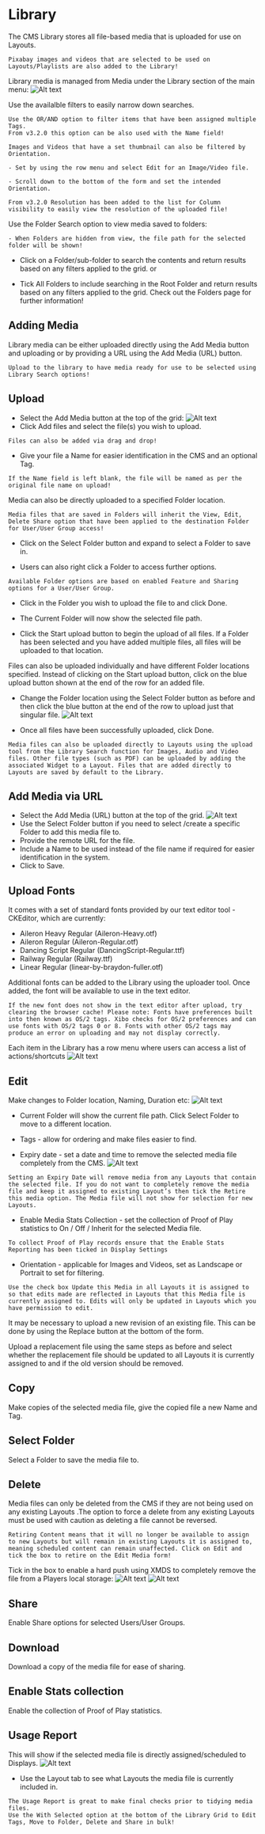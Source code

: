 # Library

The CMS Library stores all file-based media that is uploaded for use on Layouts.

```
Pixabay images and videos that are selected to be used on Layouts/Playlists are also added to the Library!
```

Library media is managed from Media under the Library section of the main menu:
![Alt text](library1.png)

Use the availalble filters to easily narrow down searches.

```
Use the OR/AND option to filter items that have been assigned multiple Tags.
From v3.2.0 this option can be also used with the Name field!
```

```
Images and Videos that have a set thumbnail can also be filtered by Orientation.

- Set by using the row menu and select Edit for an Image/Video file.

- Scroll down to the bottom of the form and set the intended Orientation.

From v3.2.0 Resolution has been added to the list for Column visibility to easily view the resolution of the uploaded file!

```

Use the Folder Search option to view media saved to folders:

```
- When Folders are hidden from view, the file path for the selected folder will be shown!
```

- Click on a Folder/sub-folder to search the contents and return results based on any filters applied to the grid.
  or

- Tick All Folders to include searching in the Root Folder and return results based on any filters applied to the grid.
  Check out the Folders page for further information!

## Adding Media

Library media can be either uploaded directly using the Add Media button and uploading or by providing a URL using the Add Media (URL) button.

```
Upload to the library to have media ready for use to be selected using Library Search options!
```

## Upload

- Select the Add Media button at the top of the grid:
  ![Alt text](library2.png)
- Click Add files and select the file(s) you wish to upload.

```
Files can also be added via drag and drop!
```

- Give your file a Name for easier identification in the CMS and an optional Tag.

```
If the Name field is left blank, the file will be named as per the original file name on upload!
```

Media can also be directly uploaded to a specified Folder location.

```
Media files that are saved in Folders will inherit the View, Edit, Delete Share option that have been applied to the destination Folder for User/User Group access!
```

- Click on the Select Folder button and expand to select a Folder to save in.

- Users can also right click a Folder to access further options.

```
Available Folder options are based on enabled Feature and Sharing options for a User/User Group.
```

- Click in the Folder you wish to upload the file to and click Done.

- The Current Folder will now show the selected file path.

- Click the Start upload button to begin the upload of all files. If a Folder has been selected and you have added multiple files, all files will be uploaded to that location.

Files can also be uploaded individually and have different Folder locations specified. Instead of clicking on the Start upload button, click on the blue upload button shown at the end of the row for an added file.

- Change the Folder location using the Select Folder button as before and then click the blue button at the end of the row to upload just that singular file.
  ![Alt text](library-3.png)

- Once all files have been successfully uploaded, click Done.

```
Media files can also be uploaded directly to Layouts using the upload tool from the Library Search function for Images, Audio and Video files. Other file types (such as PDF) can be uploaded by adding the associated Widget to a Layout. Files that are added directly to Layouts are saved by default to the Library.
```

## Add Media via URL

- Select the Add Media (URL) button at the top of the grid.
  ![Alt text](library4.png)
- Use the Select Folder button if you need to select /create a specific Folder to add this media file to.
- Provide the remote URL for the file.
- Include a Name to be used instead of the file name if required for easier identification in the system.
- Click to Save.

## Upload Fonts

It comes with a set of standard fonts provided by our text editor tool - CKEditor, which are currently:

- Aileron Heavy Regular (Aileron-Heavy.otf)
- Aileron Regular (Aileron-Regular.otf)
- Dancing Script Regular (DancingScript-Regular.ttf)
- Railway Regular (Railway.ttf)
- Linear Regular (linear-by-braydon-fuller.otf)

Additional fonts can be added to the Library using the uploader tool. Once added, the font will be available to use in the text editor.

```
If the new font does not show in the text editor after upload, try clearing the browser cache! Please note: Fonts have preferences built into then known as OS/2 tags. Xibo checks for OS/2 preferences and can use fonts with OS/2 tags 0 or 8. Fonts with other OS/2 tags may produce an error on uploading and may not display correctly.
```

Each item in the Library has a row menu where users can access a list of actions/shortcuts
![Alt text](library5.png)

## Edit

Make changes to Folder location, Naming, Duration etc:
![Alt text](library6.png)

- Current Folder will show the current file path. Click Select Folder to move to a different location.

- Tags - allow for ordering and make files easier to find.

- Expiry date - set a date and time to remove the selected media file completely from the CMS.
  ![Alt text](library7.png)

```
Setting an Expiry Date will remove media from any Layouts that contain the selected file. If you do not want to completely remove the media file and keep it assigned to existing Layout’s then tick the Retire this media option. The Media file will not show for selection for new Layouts.
```

- Enable Media Stats Collection - set the collection of Proof of Play statistics to On / Off / Inherit for the selected Media file.

```
To collect Proof of Play records ensure that the Enable Stats Reporting has been ticked in Display Settings
```

- Orientation - applicable for Images and Videos, set as Landscape or Portrait to set for filtering.

```
Use the check box Update this Media in all Layouts it is assigned to so that edits made are reflected in Layouts that this Media file is currently assigned to. Edits will only be updated in Layouts which you have permission to edit.
```

It may be necessary to upload a new revision of an existing file. This can be done by using the Replace button at the bottom of the form.

Upload a replacement file using the same steps as before and select whether the replacement file should be updated to all Layouts it is currently assigned to and if the old version should be removed.

## Copy

Make copies of the selected media file, give the copied file a new Name and Tag.

## Select Folder

Select a Folder to save the media file to.

## Delete

Media files can only be deleted from the CMS if they are not being used on any existing Layouts .The option to force a delete from any existing Layouts must be used with caution as deleting a file cannot be reversed.

```
Retiring Content means that it will no longer be available to assign to new Layouts but will remain in existing Layouts it is assigned to, meaning scheduled content can remain unaffected. Click on Edit and tick the box to retire on the Edit Media form!
```

Tick in the box to enable a hard push using XMDS to completely remove the file from a Players local storage:
![Alt text](library8.png)
![Alt text](library9.png)

## Share

Enable Share options for selected Users/User Groups.

## Download

Download a copy of the media file for ease of sharing.

## Enable Stats collection

Enable the collection of Proof of Play statistics.

## Usage Report

This will show if the selected media file is directly assigned/scheduled to Displays.
![Alt text](libarary10.png)

- Use the Layout tab to see what Layouts the media file is currently included in.

```
The Usage Report is great to make final checks prior to tidying media files.
Use the With Selected option at the bottom of the Library Grid to Edit Tags, Move to Folder, Delete and Share in bulk!
```
